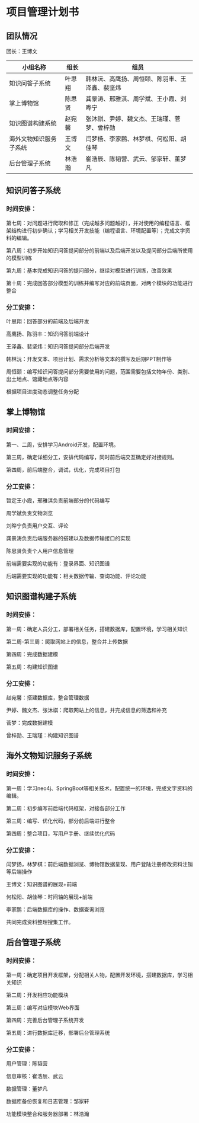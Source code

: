 # 项目管理计划书

## 团队情况

团长：王博文

| 小组名称               | 组长   | 组员                                           |
| ---------------------- | ------ | ---------------------------------------------- |
| 知识问答子系统         | 叶思翔 | 韩林沅、高鹰扬、周恒颐、陈羽丰、王泽鑫、裴坚炜 |
| 掌上博物馆             | 陈思贤 | 龚景涛、邢雅淇、周学斌、王小霞、刘晔宁         |
| 知识图谱构建系统       | 赵宛馨 | 张沐祺、尹婷、魏文杰、王瑞瑾、菅梦、曾梓勋     |
| 海外文物知识服务子系统 | 王博文 | 闫梦杨、李家鹏、林梦棋、何松阳、胡佳琴         |
| 后台管理子系统         | 林浩瀚 | 崔浩辰、陈韬营、武云、邹家轩、董梦凡           |

## 知识问答子系统

### 时间安排：

第七周：对问题进行爬取和修正（完成越多问题越好），并对使用的编程语言、框架结构进行初步确认；学习相关开发技能（编程语言、环境配置等）；完成文字资料的编辑。

第八周：初步开始知识问答提问部分的前端以及后端开发以及提问部分后端所使用的模型训练

第九周：基本完成知识问答的提问部分，继续对模型进行训练，改善效果

第十周：完成回答部分模型的训练并编写对应的前端页面，对两个模块的功能进行整合

### 分工安排：

叶思翔：回答部分的前端及后端开发

高鹰扬、陈羽丰：知识问答前端设计

王泽鑫、裴坚炜：知识问答提问部分后端开发

韩林沅：开发文本、项目计划、需求分析等文本的撰写及后期PPT制作等

周恒颐：编写知识问答提问部分需要使用的问题，范围需要包括文物年份、类别、出土地点、馆藏地点等内容

根据项目进度动态调整任务分配

 

## 掌上博物馆

### 时间安排：

第一、二周，安排学习Android开发，配置环境。

第三周，确定详细分工，安排代码编写，同时前后端交互确定好对接规则。

第四周，前后端整合，调试，优化，完成项目打包

### 分工安排：

暂定王小霞，邢雅淇负责前端部分的代码编写

周学斌负责文物浏览

刘晔宁负责用户交互、评论

龚景涛负责后端服务器的搭建以及数据传输接口的实现

陈思贤负责个人用户信息管理

前端需要实现的功能有：登录界面、知识图谱

后端需要实现的功能有：相关数据传输、查询功能、评论功能

 

## 知识图谱构建子系统

### 时间安排：

第一周：确定人员分工，部署相关任务，搭建数据库，配置环境，学习相关知识

第二周-第三周：爬取网站上的信息，整合并上传数据

第四周：完成数据建模

第五周：构建知识图谱

### 分工安排：

赵宛馨：搭建数据库，整合管理数据

尹婷、魏文杰、张沐祺：爬取网站上的信息，并完成信息的筛选和补充

菅梦：完成数据建模

曾梓勋、王瑞瑾：构建知识图谱

 

## 海外文物知识服务子系统

### 时间安排：

第一周：学习neo4j、SpringBoot等相关技术，配置统一的环境，完成文字资料的编辑。

第二周：初步编写前后端代码框架，对接各部分工作

第三周：编写、优化代码，部分前后端进行整合

第四周：整合项目，写用户手册、继续优化代码

### 分工安排：

闫梦扬，林梦棋：前后端数据浏览、博物馆数据呈现、用户登陆注册修改资料注销等后端操作

王博文：知识图谱的展现+前端

何松阳、胡佳琴：时间轴的展现+前端

李家鹏：后端数据库的操作、数据查询浏览

共同完成资料整理搜集工作。

## 后台管理子系统

### 时间安排： 

第一周：确定项目开发框架，分配相关人物，配置开发环境，搭建数据库，学习相关知识

第二周：开发相应功能模块 

第三周：编写对应模块Web界面

第四周：完善后台管理子系统开发 

第五周：进行数据库迁移，部署后台管理系统 

### 分工安排：

用户管理：陈韬营

信息审核：崔浩辰、武云

数据管理：董梦凡

数据库备份恢复和日志管理：邹家轩

功能模块整合和服务器部署：林浩瀚